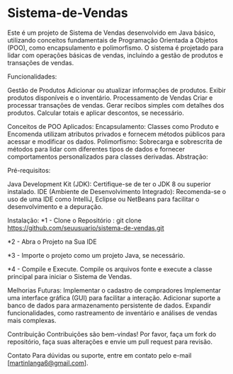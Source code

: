 # Sistema-de-Vendas

Este é um projeto de Sistema de Vendas desenvolvido em Java básico, utilizando conceitos fundamentais de Programação Orientada a Objetos (POO), como encapsulamento e polimorfismo. O sistema é projetado para lidar com operações básicas de vendas, incluindo a gestão de produtos e transações de vendas.

Funcionalidades:

  Gestão de Produtos
  Adicionar ou atualizar informações de produtos.
  Exibir produtos disponíveis e o inventário.
  Processamento de Vendas
  Criar e processar transações de vendas.
  Gerar recibos simples com detalhes dos produtos.
  Calcular totais e aplicar descontos, se necessário.
  
Conceitos de POO Aplicados:
  Encapsulamento:
    Classes como Produto e Encomenda utilizam atributos privados e fornecem métodos públicos para acessar e modificar os dados.
  Polimorfismo:
    Sobrecarga e sobrescrita de métodos para lidar com diferentes tipos de dados e fornecer comportamentos personalizados para classes        derivadas.
Abstração:

Pré-requisitos:

  Java Development Kit (JDK): Certifique-se de ter o JDK 8 ou superior instalado.
  IDE (Ambiente de Desenvolvimento Integrado): Recomenda-se o uso de uma IDE como IntelliJ, Eclipse ou NetBeans para facilitar o       
  desenvolvimento e a depuração.

Instalação:
  *1 - Clone o Repositório : git clone https://github.com/seuusuario/sistema-de-vendas.git
  
  *2 - Abra o Projeto na Sua IDE
  
  *3 - Importe o projeto como um projeto Java, se necessário.
  
  *4 - Compile e Execute. Compile os arquivos fonte e execute a classe principal para iniciar o Sistema de Vendas.

Melhorias Futuras:
  Implementar o cadastro de compradores
  Implementar uma interface gráfica (GUI) para facilitar a interação.
  Adicionar suporte a banco de dados para armazenamento persistente de dados.
  Expandir funcionalidades, como rastreamento de inventário e análises de vendas mais complexas.

Contribuição
Contribuições são bem-vindas! Por favor, faça um fork do repositório, faça suas alterações e envie um pull request para revisão.

Contato
Para dúvidas ou suporte, entre em contato pelo e-mail [martinlanga6@gmail.com].
